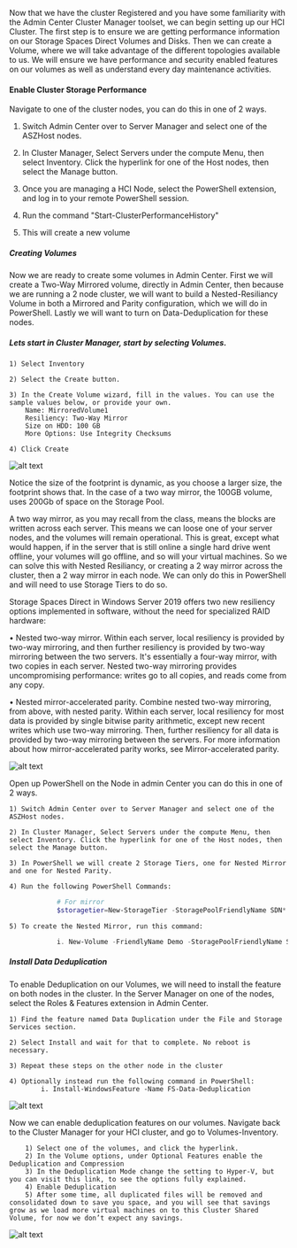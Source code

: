 Now that we have the cluster Registered and you have some familiarity with the Admin Center Cluster Manager toolset, we can begin setting up our HCI Cluster. The first step is to ensure we are getting performance information on our Storage Spaces Direct Volumes and Disks. Then we can create a Volume, where we will take advantage of the different topologies available to us. We will ensure we have performance and security enabled features on our volumes as well as understand every day maintenance activities. 


#### Enable Cluster Storage Performance
Navigate to one of the cluster nodes, you can do this in one of 2 ways.

1) Switch Admin Center over to Server Manager and select one of the ASZHost nodes. 

2) In Cluster Manager, Select Servers under the compute Menu, then select Inventory. Click the hyperlink for one of the Host nodes, then select the Manage button. 

3) Once you are managing a HCI Node, select the PowerShell extension, and log in to your remote PowerShell session.

4) Run the command "Start-ClusterPerformanceHistory" 

5) This will create a new volume



##### Creating Volumes
Now we are ready to create some volumes in Admin Center. First we will create a Two-Way Mirrored volume, directly in Admin Center, then because we are running a 2 node cluster, we will want to build a Nested-Resiliancy Volume in both a Mirrored and Parity configuration, which we will do in PowerShell. Lastly we will want to turn on Data-Deduplication for these nodes.

##### Lets start in Cluster Manager, start by selecting Volumes.

	1) Select Inventory
   
	2) Select the Create button.
   
	3) In the Create Volume wizard, fill in the values. You can use the sample values below, or provide your own.
		Name: MirroredVolume1
		Resiliency: Two-Way Mirror
		Size on HDD: 100 GB
		More Options: Use Integrity Checksums

	4) Click Create
	
![alt text](https://github.com/manisbindra/AzStackHCISandbox/blob/4f9095cf5d3e27da33b82be89077d1aca8875e53/Scenarios/Media/Screenshots/02-res/02-res-01-01.png "Create Volume Wizard-WAC")


Notice the size of the footprint is dynamic, as you choose a larger size, the footprint shows that. In the case of a two way mirror, the 100GB volume, uses 200Gb of space on the Storage Pool.

A two way mirror, as you may recall from the class, means the blocks are written across each server. This means we can loose one of your server nodes, and the volumes will remain operational. This is great, except what would happen, if in the server that is still online a single hard drive went offline, your volumes will go offline, and so will your virtual machines. So we can solve this with Nested Resiliancy, or creating a 2 way mirror across the cluster, then a 2 way mirror in each node. We can only do this in PowerShell and will need to use Storage Tiers to do so.
	
Storage Spaces Direct in Windows Server 2019 offers two new resiliency options implemented in software, without the need for specialized RAID hardware:

• Nested two-way mirror. Within each server, local resiliency is provided by two-way mirroring, and then further resiliency is provided by two-way mirroring between the two servers. It's essentially a four-way mirror, with two copies in each server. Nested two-way mirroring provides uncompromising performance: writes go to all copies, and reads come from any copy.
		
• Nested mirror-accelerated parity. Combine nested two-way mirroring, from above, with nested parity. Within each server, local resiliency for most data is provided by single bitwise parity arithmetic, except new recent writes which use two-way mirroring. Then, further resiliency for all data is provided by two-way mirroring between the servers. For more information about how mirror-accelerated parity works, see Mirror-accelerated parity.
		
![alt text](https://github.com/manisbindra/AzStackHCISandbox/blob/4f9095cf5d3e27da33b82be89077d1aca8875e53/Scenarios/Media/Screenshots/02-res/02-res-0202.png "Two-Way Mirror Explination")

Open up PowerShell on the Node in admin Center you can do this in one of 2 ways.
	
	1) Switch Admin Center over to Server Manager and select one of the ASZHost nodes. 
		
	2) In Cluster Manager, Select Servers under the compute Menu, then select Inventory. Click the hyperlink for one of the Host nodes, then select the Manage button. 
		
	3) In PowerShell we will create 2 Storage Tiers, one for Nested Mirror and one for Nested Parity.
		
	4) Run the following PowerShell Commands:
	
``` powerShell			
			# For mirror
			$storagetier=New-StorageTier -StoragePoolFriendlyName SDN* -FriendlyName NestedMirrorDemo -MediaType SSD -ResiliencySettingName mirror -NumberOfDataCopies 4 
```

			
	5) To create the Nested Mirror, run this command:

``` powershell
			i. New-Volume -FriendlyName Demo -StoragePoolFriendlyName SDN* -FileSystem CSVFS_ReFS -StorageTierFriendlyNames $storagetier.FriendlyName -StorageTierSizes 100gb -Verbose
```

			
			
#####	Install Data Deduplication
	
To enable Deduplication on our Volumes, we will need to install the feature on both nodes in the cluster. In the Server Manager on one of the nodes, select the Roles & Features extension in Admin Center. 
	
	1) Find the feature named Data Duplication under the File and Storage Services section.
		
	2) Select Install and wait for that to complete. No reboot is necessary.
	
	3) Repeat these steps on the other node in the cluster
	
	4) Optionally instead run the following command in PowerShell:
			i. Install-WindowsFeature -Name FS-Data-Deduplication 
	

![alt text](https://github.com/manisbindra/AzStackHCISandbox/blob/4f9095cf5d3e27da33b82be89077d1aca8875e53/Scenarios/Media/Screenshots/02-res/02-res-0303.png "Install Data Dedup WAC")
	
	
Now we can enable deduplication features on our volumes. Navigate back to the Cluster Manager for your HCI cluster, and go to Volumes-Inventory.
		
		1) Select one of the volumes, and click the hyperlink.
		2) In the Volume options, under Optional Features enable the Deduplication and Compression
		3) In the Deduplication Mode change the setting to Hyper-V, but you can visit this link, to see the options fully explained.
		4) Enable Deduplication
		5) After some time, all duplicated files will be removed and consolidated down to save you space, and you will see that savings grow as we load more virtual machines on to this Cluster Shared Volume, for now we don’t expect any savings.
	
![alt text](https://github.com/manisbindra/AzStackHCISandbox/blob/4f9095cf5d3e27da33b82be89077d1aca8875e53/Scenarios/Media/Screenshots/02-res/02-res-0404.png "Data DeDup Confirm-WAC")

	
		
		
